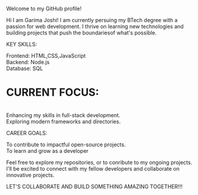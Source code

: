 Welcome to my GitHub profile! 

Hi I am Garima Joshi! I am currently persuing my BTech degree with a passion for web development. I thrive on learning new technologies and building projects that push the boundariesof what's possible.

KEY SKILLS:


 Frontend: HTML,CSS,JavaScript
 <br>
 Backend: Node.js
 <br>
 Database: SQL

<h1>CURRENT FOCUS:</h1>
 <br>
 Enhancing my skills in full-stack development.
 <br>
 Exploring modern frameworks and directories.

CAREER GOALS:

 To contribute to impactful open-source projects.
 <br>
 To learn and grow as a developer

Feel free to explore my repositories, or to conribute to my ongoing projects. I'll be excited to connect with my fellow developers and collaborate  on innovative projects.

LET'S COLLABORATE AND BUILD SOMETHING AMAZING TOGETHER!!!



<!---
Garimajoshi33/Garimajoshi33 is a ✨ special ✨ repository because its `README.md` (this file) appears on your GitHub profile.
You can click the Preview link to take a look at your changes.
--->
